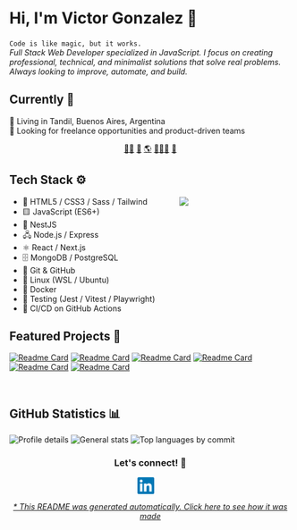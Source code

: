 # Hi, I'm Victor Gonzalez 👋


`Code is like magic, but it works.`<br><em>Full Stack Web Developer specialized in JavaScript. I focus on creating professional, technical, and minimalist solutions that solve real problems. Always looking to improve, automate, and build.</em>


## Currently 📍
📌 Living in Tandil, Buenos Aires, Argentina<br>🎯 Looking for freelance opportunities and product-driven teams


<p align="center">
<a href="https://github.com/gonzalezvictorjuan/gonzalezvictorjuan/blob/main/frontend.md">🧙‍♂️</a>
<a href="https://github.com/gonzalezvictorjuan/gonzalezvictorjuan/blob/main/backend.md">🤖</a>
<a href="https://github.com/gonzalezvictorjuan/gonzalezvictorjuan/blob/main/fullstack.md">🌎</a>
<a href="https://github.com/gonzalezvictorjuan/gonzalezvictorjuan/blob/main/edu.md">🧑🏼‍🏫</a>
<a href="https://github.com/gonzalezvictorjuan/gonzalezvictorjuan/blob/main/test.md">🧪</a>
</p>


## Tech Stack ⚙️
<div align="right"><img align="right" height="auto" width="200" src="https://github.com/gonzalezvictorjuan/gonzalezvictorjuan/raw/main/img/gengar.png"/></div>

- 🎨 HTML5 / CSS3 / Sass / Tailwind
- 🟨 JavaScript (ES6+)
- 🧱 NestJS
- 🖧 Node.js / Express
- ⚛️ React / Next.js
- 🗄️ MongoDB / PostgreSQL
- 🔧 Git & GitHub
- 🐧 Linux (WSL / Ubuntu)
- 🐳 Docker
- 🧪 Testing (Jest / Vitest / Playwright)
- 🚀 CI/CD on GitHub Actions


## Featured Projects 🚀
[![Readme Card](https://github-readme-stats.vercel.app/api/pin/?username=gonzalezvictorjuan&repo=Example-trabajo-integrador-react)](https://github.com/gonzalezvictorjuan/example-trabajo-integrador-react)
[![Readme Card](https://github-readme-stats.vercel.app/api/pin/?username=gonzalezvictorjuan&repo=Pokemonvue)](https://github.com/gonzalezvictorjuan/PokemonVue)
[![Readme Card](https://github-readme-stats.vercel.app/api/pin/?username=gonzalezvictorjuan&repo=Fullstack-connection-basics)](https://github.com/gonzalezvictorjuan/fullstack-connection-basics)
[![Readme Card](https://github-readme-stats.vercel.app/api/pin/?username=gonzalezvictorjuan&repo=Backendnestjs)](https://github.com/gonzalezvictorjuan/BackendNestJS)
[![Readme Card](https://github-readme-stats.vercel.app/api/pin/?username=gonzalezvictorjuan&repo=Curso-utn-999198241)](https://github.com/gonzalezvictorjuan/Curso-UTN-999198241)
[![Readme Card](https://github-readme-stats.vercel.app/api/pin/?username=gonzalezvictorjuan&repo=Test-pages-actions)](https://github.com/gonzalezvictorjuan/test-pages-actions)



<br>

## GitHub Statistics 📊
![Profile details](https://github-profile-summary-cards.vercel.app/api/cards/profile-details?username=gonzalezvictorjuan&theme=tokyonight) ![General stats](https://github-profile-summary-cards.vercel.app/api/cards/stats?username=gonzalezvictorjuan&theme=tokyonight) ![Top languages by commit](https://github-profile-summary-cards.vercel.app/api/cards/most-commit-language?username=gonzalezvictorjuan&theme=tokyonight)


<div align="center">
<h3 align="center">Let's connect! 🔗</h3>
</div>
<p align="center">
<a href="https://www.linkedin.com/in/victor-juan-gonzalez-ab887a15b/" target="blank">
<img align="center" width="30px" alt="Victor on LinkedIn" src="https://github.com/gonzalezvictorjuan/gonzalezvictorjuan/blob/main/img/linkedin-icon.svg?raw=true"/></a> &nbsp; &nbsp;

</p>


<div align="center"><em><a href="https://github.com/gonzalezvictorjuan/gonzalezvictorjuan/tree/main/ReadmeGenerator">* This README was generated automatically. Click here to see how it was made</a></em></div>

